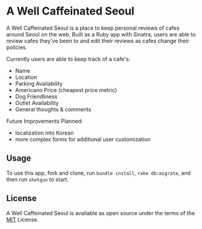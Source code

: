 # A Well Caffeinated Seoul
A Well Caffeinated Seoul is a place to keep personal reviews of cafes around Seoul on the web. 
Built as a Ruby app with Sinatra, users are able to review cafes they've been to and edit their reviews as cafes change their policies.

Currently users are able to keep track of a cafe's:
* Name
* Location
* Parking Availability
* Americano Price (cheapest price metric)
* Dog Friendliness
* Outlet Availability
* General thoughts & comments

Future Improvements Planned:
* localization into Korean
* more complex forms for additional user customization


## Usage

To use this app, fork and clone, run `bundle install`, `rake db:migrate`, and then run `shotgun` to start.

## License
A Well Caffeinated Seoul is available as open source under the terms of the [MIT](https://choosealicense.com/licenses/mit/) License.
